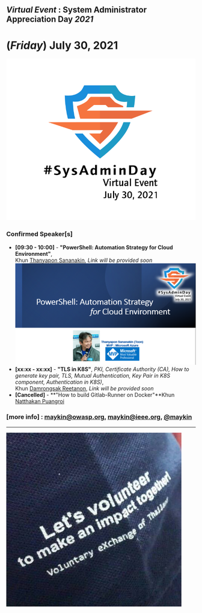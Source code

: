 ## ***Virtual Event*** : System Administrator Appreciation Day ***2021***
# **(*Friday*) July 30, 2021**

![](../Assets/SysAdminDay-2021.png "SysAdminDay2021(#VirtualEvent, #COVID19)")

### Confirmed Speaker[s] 
+ **[09:30 - 10:00]** - **"PowerShell: Automation Strategy for Cloud Environment"**, <br>Khun [Thanyapon Sananakin](https://www.facebook.com/thanyapon), *Link will be provided soon*
[![](Topics/PowerShell-Automation-Strategy-for-Cloud-Env.png "PowerShell : Automation Strategy for Cloud Environment")](#)
+ **[xx:xx - xx:xx]** - **"TLS in K8S"**, *PKI, Certificate Authority (CA), How to generate key pair, TLS, Mutual Authentication, Key Pair in K8S component, Authentication in K8S)*, <br>Khun [Damrongsak Reetanon](https://www.facebook.com/damrongsak), *Link will be provided soon*
+ **[Cancelled]** - **"How to build Gitlab-Runner on Docker"**Khun [Natthakan Puangroi](https://www.facebook.com/mayplepete) 

### [more info] : <maykin@owasp.org>, <maykin@ieee.org>, [@maykin](https://line.me/R/ti/p/%40maykin)

---

[![](Supporters/VolunteXTH.jpg "Thank you to our supporters")](https://VolunteX.github.io)
